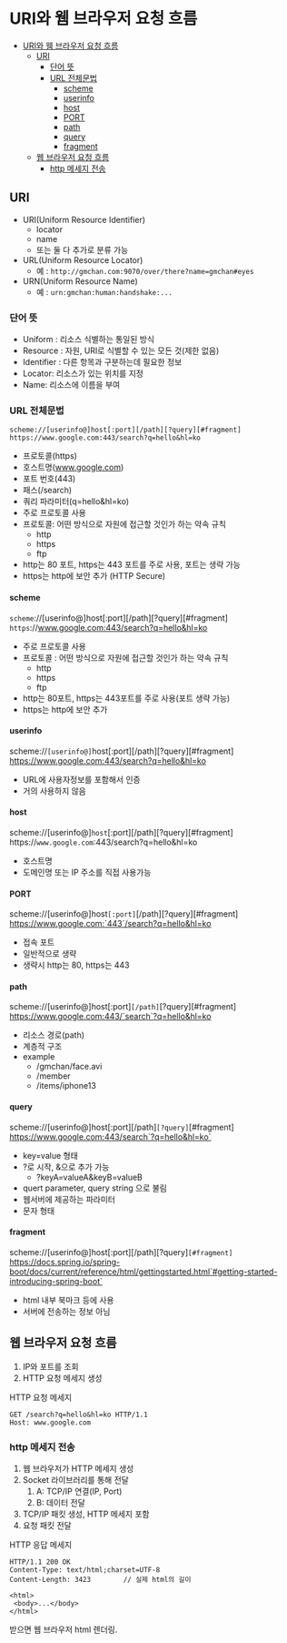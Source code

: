 # URI와 웸 브라우저 요청 흐름

- [URI와 웸 브라우저 요청 흐름](#uri와-웸-브라우저-요청-흐름)
  - [URI](#uri)
    - [단어 뜻](#단어-뜻)
    - [URL 전체문법](#url-전체문법)
      - [scheme](#scheme)
      - [userinfo](#userinfo)
      - [host](#host)
      - [PORT](#port)
      - [path](#path)
      - [query](#query)
      - [fragment](#fragment)
  - [웹 브라우저 요청 흐름](#웹-브라우저-요청-흐름)
    - [http 메세지 전송](#http-메세지-전송)

## URI

- URI(Uniform Resource Identifier)
  - locator
  - name
  - 또는 둘 다 추가로 분류 가능
- URL(Uniform Resource Locator)
  - 예 : `http://gmchan.com:9070/over/there?name=gmchan#eyes`
- URN(Uniform Resource Name)
  - 예 : `urn:gmchan:human:handshake:...`

### 단어 뜻

- Uniform : 리소스 식별하는 통일된 방식
- Resource : 자원, URI로 식별할 수 있는 모든 것(제한 없음)
- Identifier : 다른 항목과 구분하는데 필요한 정보
- Locator: 리소스가 있는 위치를 지정
- Name: 리소스에 이름을 부여

### URL 전체문법

```
scheme://[userinfo@]host[:port][/path][?query][#fragment]
https://www.google.com:443/search?q=hello&hl=ko
```

- 프로토콜(https)
- 호스트명(www.google.com)
- 포트 번호(443)
- 패스(/search)
- 쿼리 파라미터(q=hello&hl=ko)
- 주로 프로토콜 사용
- 프로토콜: 어떤 방식으로 자원에 접근할 것인가 하는 약속 규칙
  - http
  - https
  - ftp
- http는 80 포트, https는 443 포트를 주로 사용, 포트는 생략 가능
- https는 http에 보안 추가 (HTTP Secure)

#### scheme


`scheme`://[userinfo@]host[:port][/path][?query][#fragment]
`https`://www.google.com:443/search?q=hello&hl=ko


- 주로 프로토콜 사용
- 프로토콜 : 어떤 방식으로 자원에 접근할 것인가 하는 약속 규칙
  - http
  - https
  - ftp
- http는 80포트, https는 443포트를 주로 사용(포트 생략 가능)
- https는 http에 보안 추가

#### userinfo

scheme://`[userinfo@]`host[:port][/path][?query][#fragment]
https://www.google.com:443/search?q=hello&hl=ko

- URL에 사용자정보를 포함해서 인증
- 거의 사용하지 않음

#### host

scheme://[userinfo@]`host`[:port][/path][?query][#fragment]
https://`www.google.com`:443/search?q=hello&hl=ko

- 호스트명
- 도메인명 또는 IP 주소를 직접 사용가능

#### PORT

scheme://[userinfo@]host`[:port]`[/path][?query][#fragment]
https://www.google.com:`443`/search?q=hello&hl=ko

- 접속 포트
- 일반적으로 생략
- 생략시 http는 80, https는 443

#### path

scheme://[userinfo@]host[:port]`[/path]`[?query][#fragment]
https://www.google.com:443/`search`?q=hello&hl=ko

- 리소스 경로(path)
- 계층적 구조
- example
  - /gmchan/face.avi
  - /member
  - /items/iphone13

#### query

scheme://[userinfo@]host[:port][/path]`[?query]`[#fragment]
https://www.google.com:443/search`?q=hello&hl=ko`

- key=value 형태
- ?로 시작, &으로 추가 가능
  - ?keyA=valueA&keyB=valueB
- quert parameter, query string 으로 불림
- 웹서버에 제공하는 파라미터
- 문자 형태



#### fragment

scheme://[userinfo@]host[:port][/path][?query]`[#fragment]`
https://docs.spring.io/spring-boot/docs/current/reference/html/gettingstarted.html`#getting-started-introducing-spring-boot`

- html 내부 북마크 등에 사용
- 서버에 전송하는 정보 아님

## 웹 브라우저 요청 흐름

1. IP와 포트를 조회
2. HTTP 요청 메세지 생성

HTTP 요청 메세지
```
GET /search?q=hello&hl=ko HTTP/1.1
Host: www.google.com
```

### http 메세지 전송

1. 웹 브라우저가 HTTP 메세지 생성
2. Socket 라이브러리를 통해 전달
   1. A: TCP/IP 연결(IP, Port)
   2. B: 데이터 전달
3. TCP/IP 패킷 생성, HTTP 메세지 포함
4. 요청 패킷 전달

HTTP 응답 메세지
```
HTTP/1.1 200 OK
Content-Type: text/html;charset=UTF-8
Content-Length: 3423        // 실제 html의 길이

<html>
 <body>...</body>
</html>
```

받으면 웹 브라우저 html 렌더링.
